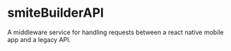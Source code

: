 # smiteBuilderAPI
A middleware service for handling requests between a react native mobile app and a legacy API.
